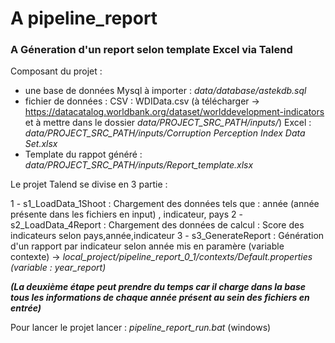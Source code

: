 # A pipeline_report

### A Géneration d'un report selon template Excel via Talend

Composant du projet : 

 - une base de données Mysql à importer : _data/database/astekdb.sql_
 - fichier de données : 
 	CSV : WDIData.csv (à télécharger -> https://datacatalog.worldbank.org/dataset/worlddevelopment-indicators et à mettre dans le dossier _data/PROJECT_SRC_PATH/inputs/_)
 	Excel : _data/PROJECT_SRC_PATH/inputs/Corruption Perception Index Data Set.xlsx_
 - Template du rappot généré : _data/PROJECT_SRC_PATH/inputs/Report_template.xlsx_

Le projet Talend se divise en 3 partie : 

1 - s1_LoadData_1Shoot : Chargement des données tels que : année (année présente dans les fichiers en input) , indicateur, pays
2 - s2_LoadData_4Report : Chargement des données de calcul : Score des indicateurs selon pays,année,indicateur 
3 - s3_GenerateReport : Génération d'un rapport par indicateur selon année mis en paramère (variable contexte) -> _local_project/pipeline_report_0_1/contexts/Default.properties (variable : year_report)_

***(La deuxième étape peut prendre du temps car il charge dans la base tous les informations de chaque année présent au sein des fichiers en entrée)***

Pour lancer le projet lancer : _pipeline_report_run.bat_ (windows)

